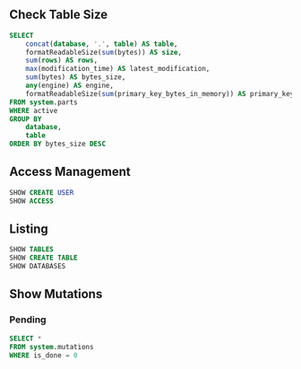 ## Check Table Size

```sql
SELECT
    concat(database, '.', table) AS table,
    formatReadableSize(sum(bytes)) AS size,
    sum(rows) AS rows,
    max(modification_time) AS latest_modification,
    sum(bytes) AS bytes_size,
    any(engine) AS engine,
    formatReadableSize(sum(primary_key_bytes_in_memory)) AS primary_keys_size
FROM system.parts
WHERE active
GROUP BY
    database,
    table
ORDER BY bytes_size DESC
```

## Access Management

```sql
SHOW CREATE USER
SHOW ACCESS
```

## Listing

```sql
SHOW TABLES
SHOW CREATE TABLE
SHOW DATABASES
```

## Show Mutations

### Pending

```sql
SELECT *
FROM system.mutations
WHERE is_done = 0
```